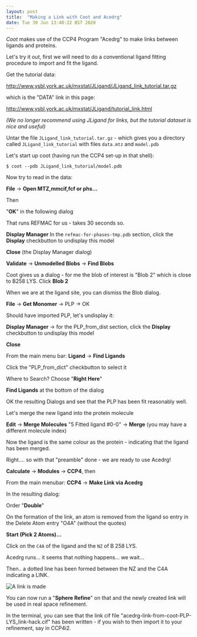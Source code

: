 ```yaml
---
layout: post
title:  "Making a Link with Coot and Acedrg"
date: Tue 30 Jun 13:40:22 BST 2020
---
```


*Coot* makes use of the CCP4 Program "Acedrg" to make links between ligands and proteins.

Let's try it out, first we will need to do a conventional ligand fitting procedure to import and fit the ligand.

Get the tutorial data:

http://www.ysbl.york.ac.uk/mxstat/JLigand/JLigand_link_tutorial.tar.gz

which is the "DATA" link in this page:

http://www.ysbl.york.ac.uk/mxstat/JLigand/tutorial_link.html

*(We no longer recommend using JLigand for links, but the tutorial dataset 
is nice and useful)*

Untar the file `JLigand_link_tutorial.tar.gz` - which gives you a directory called `JLigand_link_tutorial`
with files `data.mtz` and `model.pdb`

Let's start up coot (having run the CCP4 set-up in that shell):

    $ coot --pdb JLigand_link_tutorial/model.pdb

Now try to read in the data:

**File** &rightarrow; **Open MTZ,mmcif,fcf or phs...**

Then

"**OK**" in the following dialog

That runs REFMAC for us - takes 30 seconds so.

**Display Manager** 
In the `refmac-for-phases-tmp.pdb` section, click the **Display** checkbutton to undisplay this model

**Close** (the Display Manager dialog)

**Validate** &rightarrow;  **Unmodelled Blobs** &rightarrow;  **Find Blobs**

Coot gives us a dialog - for me the blob of interest is "Blob 2" which is close to B258 LYS. Click **Blob 2**

When we are at the ligand site, you can dismiss the Blob dialog.

**File** &rightarrow;  **Get Monomer** &rightarrow;  PLP &rightarrow;  OK

Should have imported PLP, let's undisplay it:

**Display Manager** &rightarrow;  for the PLP_from_dist section, click the **Display** checkbutton to undisplay this model

**Close**

From the main menu bar: **Ligand** &rightarrow;  **Find Ligands**

Click the "PLP_from_dict" checkbutton to select it

Where to Search? Choose "**Right Here**"

**Find Ligands** at the bottom of the dialog

OK the resulting Dialogs and see that the PLP has been fit reasonably well.

Let's merge the new ligand into the protein molecule

**Edit** &rightarrow;  **Merge Molecules** "5 Fitted ligand #0-0" &rightarrow;  **Merge**
(you may have a different molecule index)

Now the ligand is the same colour as the protein - indicating that the ligand has been merged.

Right.... so with that "preamble" done - we are ready to use Acedrg!

**Calculate** &rightarrow;  **Modules** &rightarrow;  **CCP4**, then

From the main menubar: **CCP4** &rightarrow;  **Make Link via Acedrg**

In the resulting dialog:

Order "**Double**"

On the formation of the link, an atom is removed from the ligand so entry in the Delete Atom entry "O4A" (without the quotes)

**Start (Pick 2 Atoms)...**

Click on the `C4A` of the ligand and the `NZ` of B 258 LYS.

Acedrg runs... it seems that nothing happens... we wait...

Then.. a dotted line has been formed between the NZ and the C4A indicating a LINK.

![A link is made]({{"../../../images/make-a-link.png"}})

You can now run a "**Sphere Refine**" on that and the newly created link will be used in real space refinement.

In the terminal, you can see that the link cif file
"acedrg-link-from-coot-PLP-LYS_link-hack.cif" has been written - if
you wish to then import it to your refinement, say in CCP4i2.

